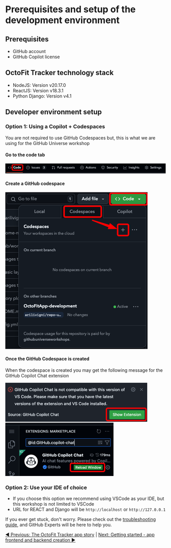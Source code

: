 # Prerequisites and setup of the development environment

## Prerequisites

- GitHub account
- GitHub Copilot license

## OctoFit Tracker technology stack

- NodeJS: Version v20.17.0
- ReactJS: Version v18.3.1
- Python Django: Version v4.1

## Developer environment setup

### Option 1: Using a Copilot + Codespaces

You are not required to use GitHub Codespaces
but, this is what we are using for the GitHub Universe workshop

#### Go to the code tab

![code tab](./2_1_code-tab.png)

#### Create a GitHub codespace

![create a GitHub codespace](./2_2_codespace-create.png)

#### Once the GitHub Codespace is created

When the codespace is created you may get the following message for the GitHub Copilot Chat extension

![show extension](./2_3_codesapce-show-extension.png)</br>
![copilot extension reload](./2_4_codespace-copilot-ext-reload.png)

### Option 2: Use your IDE of choice

- If you choose this option we recommend using VSCode as your IDE, but this workshop is not limited to VSCode
- URL for REACT and Django will be `http://localhost` or `http://127.0.0.1`

If you ever get stuck, don't worry. Please check out the [troubleshooting guide](../9_Troubleshooting/), and GitHub Experts will be here to help you.

[:arrow_backward: Previous: The OctoFit Tracker app story](../1_Story/README.md) | [Next: Getting started - app frontend and backend creation :arrow_forward:](../3_GettingStarted/README.md)
